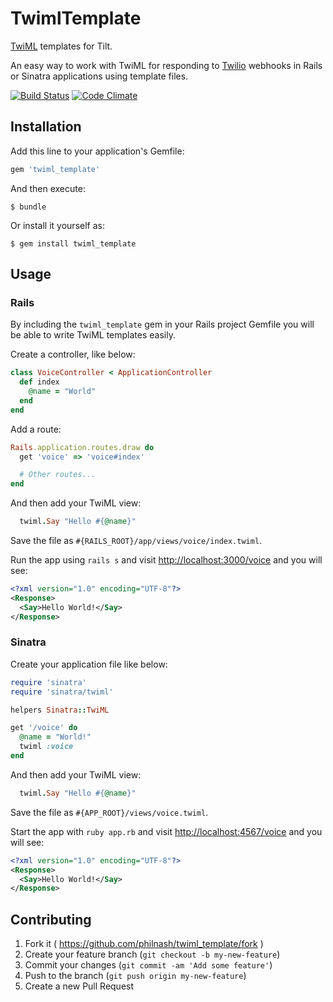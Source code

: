 # TwimlTemplate

[TwiML](https://www.twilio.com/docs/api/twiml) templates for Tilt.

An easy way to work with TwiML for responding to [Twilio](http://twilio.com) webhooks in Rails or Sinatra applications using template files.

[![Build Status](https://travis-ci.org/philnash/twiml_template.svg)](https://travis-ci.org/philnash/twiml_template) [![Code Climate](https://codeclimate.com/github/philnash/twiml_template/badges/gpa.svg)](https://codeclimate.com/github/philnash/twiml_template)

## Installation

Add this line to your application's Gemfile:

```ruby
gem 'twiml_template'
```

And then execute:

    $ bundle

Or install it yourself as:

    $ gem install twiml_template

## Usage

### Rails

By including the `twiml_template` gem in your Rails project Gemfile you will be able to write TwiML templates easily.

Create a controller, like below:

```ruby
class VoiceController < ApplicationController
  def index
    @name = "World"
  end
end
```

Add a route:

```ruby
Rails.application.routes.draw do
  get 'voice' => 'voice#index'

  # Other routes...
end
```

And then add your TwiML view:

```ruby
  twiml.Say "Hello #{@name}"
```

Save the file as `#{RAILS_ROOT}/app/views/voice/index.twiml`.

Run the app using `rails s` and visit [http://localhost:3000/voice](http://localhost:3000/voice) and you will see:

```xml
<?xml version="1.0" encoding="UTF-8"?>
<Response>
  <Say>Hello World!</Say>
</Response>
```

### Sinatra

Create your application file like below:

```ruby
require 'sinatra'
require 'sinatra/twiml'

helpers Sinatra::TwiML

get '/voice' do
  @name = "World!"
  twiml :voice
end
```

And then add your TwiML view:

```ruby
  twiml.Say "Hello #{@name}"
```

Save the file as `#{APP_ROOT}/views/voice.twiml`.

Start the app with `ruby app.rb` and visit [http://localhost:4567/voice](http://localhost:4567/voice) and you will see:

```xml
<?xml version="1.0" encoding="UTF-8"?>
<Response>
  <Say>Hello World!</Say>
</Response>
```

## Contributing

1. Fork it ( https://github.com/philnash/twiml_template/fork )
2. Create your feature branch (`git checkout -b my-new-feature`)
3. Commit your changes (`git commit -am 'Add some feature'`)
4. Push to the branch (`git push origin my-new-feature`)
5. Create a new Pull Request
